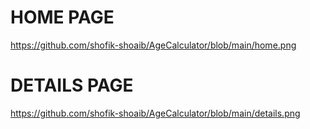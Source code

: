 # HOME PAGE
https://github.com/shofik-shoaib/AgeCalculator/blob/main/home.png

# DETAILS PAGE
https://github.com/shofik-shoaib/AgeCalculator/blob/main/details.png
